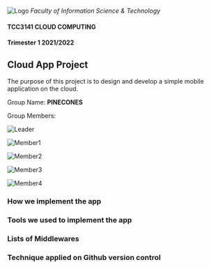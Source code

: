 
![Logo](https://www.mfpc.org.my/wp-content/uploads/1478048110-9755-logo-mmu.png)
*Faculty of Information Science & Technology*


#### TCC3141 CLOUD COMPUTING 
#### Trimester 1 2021/2022
## Cloud App Project
The purpose of this project is to design and develop a simple mobile application on the cloud.

Group Name: **PINECONES**
 
 Group Members:

 ![Leader](https://img.shields.io/badge/Tee%20Yee%20Ren%20%20%20%20%201171203747-Leader-blue)

 ![Member1](https://img.shields.io/badge/Heng%20Xin%20Yun%20%20%20%201171203203-Member-yellow)

 ![Member2](https://img.shields.io/badge/Looi%20Jyn%20Ee%201171203635-Member-yellow)
   
 ![Member3](https://img.shields.io/badge/Seek%20Ciu%20Yung%201171203743-Member-yellow)
    
 ![Member4](https://img.shields.io/badge/Chan%20Chia%20Ching%201171103752-Member-yellow)
### How we implement the app
### Tools we used to implement the app
### Lists of Middlewares
### Technique applied on Github version control